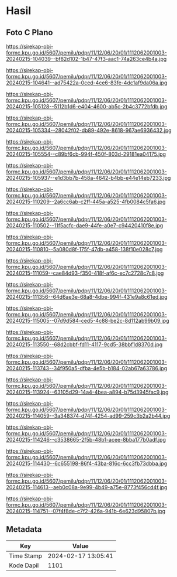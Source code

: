 # Hasil

## Foto C Plano

https://sirekap-obj-formc.kpu.go.id/5607/pemilu/pdpr/11/12/06/20/01/1112062001003-20240215-104039--bf82d102-1b47-47f3-aac1-74a263ce4b4a.jpg

https://sirekap-obj-formc.kpu.go.id/5607/pemilu/pdpr/11/12/06/20/01/1112062001003-20240215-104641--ad75422a-0ced-4ce6-83fe-4dc1af9da06a.jpg

https://sirekap-obj-formc.kpu.go.id/5607/pemilu/pdpr/11/12/06/20/01/1112062001003-20240215-105128--5112b1d6-e404-4600-ab5c-2b4c3772bfdb.jpg

https://sirekap-obj-formc.kpu.go.id/5607/pemilu/pdpr/11/12/06/20/01/1112062001003-20240215-105334--28042f02-db89-492e-8618-967ae6936432.jpg

https://sirekap-obj-formc.kpu.go.id/5607/pemilu/pdpr/11/12/06/20/01/1112062001003-20240215-105554--c89bf6cb-994f-450f-803d-29181ea04175.jpg

https://sirekap-obj-formc.kpu.go.id/5607/pemilu/pdpr/11/12/06/20/01/1112062001003-20240215-105937--e1d3bb7b-458a-4642-b4bb-e44e14eb7233.jpg

https://sirekap-obj-formc.kpu.go.id/5607/pemilu/pdpr/11/12/06/20/01/1112062001003-20240215-110209--2a6cc6ab-c2ff-445a-a525-4fb0084c5fa6.jpg

https://sirekap-obj-formc.kpu.go.id/5607/pemilu/pdpr/11/12/06/20/01/1112062001003-20240215-110502--11f5acfc-dae9-44fe-a0e7-c94420410f8e.jpg

https://sirekap-obj-formc.kpu.go.id/5607/pemilu/pdpr/11/12/06/20/01/1112062001003-20240215-110810--5a080d8f-175f-47db-a458-138f10e028c7.jpg

https://sirekap-obj-formc.kpu.go.id/5607/pemilu/pdpr/11/12/06/20/01/1112062001003-20240215-111059--cae84d93-f350-418f-af6c-ec7c2728c7c8.jpg

https://sirekap-obj-formc.kpu.go.id/5607/pemilu/pdpr/11/12/06/20/01/1112062001003-20240215-111356--64d6ae3e-68a8-4dbe-994f-431e9a8c61ed.jpg

https://sirekap-obj-formc.kpu.go.id/5607/pemilu/pdpr/11/12/06/20/01/1112062001003-20240215-115005--07d9d584-ced5-4c88-be2c-8d112ab99b09.jpg

https://sirekap-obj-formc.kpu.go.id/5607/pemilu/pdpr/11/12/06/20/01/1112062001003-20240215-113550--68d2cbbf-fd11-4117-9cd5-38bbf1d8370d.jpg

https://sirekap-obj-formc.kpu.go.id/5607/pemilu/pdpr/11/12/06/20/01/1112062001003-20240215-113743--34f950a5-dfba-4e5b-b184-02ab67a63786.jpg

https://sirekap-obj-formc.kpu.go.id/5607/pemilu/pdpr/11/12/06/20/01/1112062001003-20240215-113924--63105d29-14a4-4bea-a894-b75d3945fac9.jpg

https://sirekap-obj-formc.kpu.go.id/5607/pemilu/pdpr/11/12/06/20/01/1112062001003-20240215-114059--3a348374-d74f-4254-ad99-259c3b2a2b44.jpg

https://sirekap-obj-formc.kpu.go.id/5607/pemilu/pdpr/11/12/06/20/01/1112062001003-20240215-114246--c3538665-2f5b-48b1-acee-8bba177b0adf.jpg

https://sirekap-obj-formc.kpu.go.id/5607/pemilu/pdpr/11/12/06/20/01/1112062001003-20240215-114430--6c655198-86f4-43ba-816c-6cc3fb73dbba.jpg

https://sirekap-obj-formc.kpu.go.id/5607/pemilu/pdpr/11/12/06/20/01/1112062001003-20240215-114613--aeb0c08a-9e99-4b49-a75e-8773f456cd4f.jpg

https://sirekap-obj-formc.kpu.go.id/5607/pemilu/pdpr/11/12/06/20/01/1112062001003-20240215-114751--07f4f8de-c7f2-426a-941b-6e623d95807b.jpg


## Metadata

| Key        | Value               |
| ---------- | ------------------- |
| Time Stamp | 2024-02-17 13:05:41 |
| Kode Dapil | 1101                |



